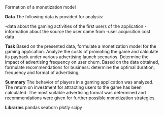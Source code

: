 Formation of a monetization model

**Data**
The following data is provided for analysis:

-data about the gaming activities of the first users of the application
-information about the source the user came from
-user acquisition cost data

**Task**
Based on the presented data, formulate a monetization model for the gaming application. Analyze the costs of promoting the game and calculate its payback under various advertising launch scenarios. Determine the impact of advertising frequency on user churn. Based on the data obtained, formulate recommendations for business: determine the optimal duration, frequency and format of advertising.

**Summary**
The behavior of players in a gaming application was analyzed. The return on investment for attracting users to the game has been calculated. The most suitable advertising format was determined and recommendations were given for further possible monetization strategies.

**Libraries**
pandas seaborn plotly scipy
